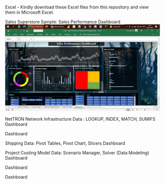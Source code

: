 Excel -
Kindly download these Excel files from this repository and view them in Microsoft Excel.

Sales Superstore Sample: Sales Performance Dashboard
<img src="https://github.com/ShohanurData/excel-portfolio/blob/main/Images/Dashboards.png" />

NetTRON Network Infrastructure Data : LOOKUP, INDEX, MATCH, SUMIFS
Dashboard

Dashboard

Shipping Data: Pivot Tables, Pivot Chart, Slicers
Dashboard

Project Costing Model Data: Scenario Manager, Solver (Data Modeling)
Dashboard

Dashboard

Dashboard
